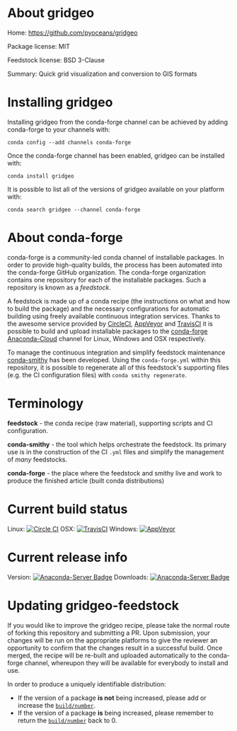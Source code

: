 About gridgeo
=============

Home: https://github.com/pyoceans/gridgeo

Package license: MIT

Feedstock license: BSD 3-Clause

Summary: Quick grid visualization and conversion to GIS formats



Installing gridgeo
==================

Installing gridgeo from the conda-forge channel can be achieved by adding conda-forge to your channels with:

```
conda config --add channels conda-forge
```

Once the conda-forge channel has been enabled, gridgeo can be installed with:

```
conda install gridgeo
```

It is possible to list all of the versions of gridgeo available on your platform with:

```
conda search gridgeo --channel conda-forge
```


About conda-forge
=================

conda-forge is a community-led conda channel of installable packages.
In order to provide high-quality builds, the process has been automated into the
conda-forge GitHub organization. The conda-forge organization contains one repository 
for each of the installable packages. Such a repository is known as a *feedstock*.

A feedstock is made up of a conda recipe (the instructions on what and how to build
the package) and the necessary configurations for automatic building using freely
available continuous integration services. Thanks to the awesome service provided by
[CircleCI](https://circleci.com/), [AppVeyor](http://www.appveyor.com/)
and [TravisCI](https://travis-ci.org/) it is possible to build and upload installable
packages to the [conda-forge](https://anaconda.org/conda-forge)
[Anaconda-Cloud](http://docs.anaconda.org/) channel for Linux, Windows and OSX respectively.

To manage the continuous integration and simplify feedstock maintenance
[conda-smithy](http://github.com/conda-forge/conda-smithy) has been developed.
Using the ``conda-forge.yml`` within this repository, it is possible to regenerate all of
this feedstock's supporting files (e.g. the CI configuration files) with ``conda smithy regenerate``.


Terminology
===========

**feedstock** - the conda recipe (raw material), supporting scripts and CI configuration.

**conda-smithy** - the tool which helps orchestrate the feedstock.
                   Its primary use is in the construction of the CI ``.yml`` files
                   and simplify the management of *many* feedstocks.

**conda-forge** - the place where the feedstock and smithy live and work to
                  produce the finished article (built conda distributions)

Current build status
====================

Linux: [![Circle CI](https://circleci.com/gh/conda-forge/gridgeo-feedstock.svg?style=svg)](https://circleci.com/gh/conda-forge/gridgeo-feedstock)
OSX: [![TravisCI](https://travis-ci.org/conda-forge/gridgeo-feedstock.svg?branch=master)](https://travis-ci.org/conda-forge/gridgeo-feedstock) 
Windows: [![AppVeyor](https://ci.appveyor.com/api/projects/status/github/conda-forge/gridgeo-feedstock?svg=True)](https://ci.appveyor.com/project/conda-forge/gridgeo-feedstock/branch/master)

Current release info
====================
Version: [![Anaconda-Server Badge](https://anaconda.org/conda-forge/gridgeo/badges/version.svg)](https://anaconda.org/conda-forge/gridgeo)
Downloads: [![Anaconda-Server Badge](https://anaconda.org/conda-forge/gridgeo/badges/downloads.svg)](https://anaconda.org/conda-forge/gridgeo)


Updating gridgeo-feedstock
==========================

If you would like to improve the gridgeo recipe, please take the normal
route of forking this repository and submitting a PR. Upon submission, your changes will
be run on the appropriate platforms to give the reviewer an opportunity to confirm that the
changes result in a successful build. Once merged, the recipe will be re-built and uploaded
automatically to the conda-forge channel, whereupon they will be available for everybody to
install and use.

In order to produce a uniquely identifiable distribution:
 * If the version of a package **is not** being increased, please add or increase
   the [``build/number``](http://conda.pydata.org/docs/building/meta-yaml.html#build-number-and-string). 
 * If the version of a package **is** being increased, please remember to return
   the [``build/number``](http://conda.pydata.org/docs/building/meta-yaml.html#build-number-and-string)
   back to 0.
